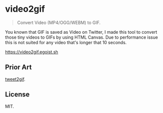 # video2gif

> Convert Video (MP4/OGG/WEBM) to GIF.

You known that GIF is saved as Video on Twitter, I made this tool to convert those tiny videos to GIFs by using HTML Canvas. Due to performance issue this is not suited for any video that's longer that 10 seconds.

https://video2gif.egoist.sh

## Prior Art

[tweet2gif](https://github.com/idiotWu/tweet2gif/).

## License

MIT.
